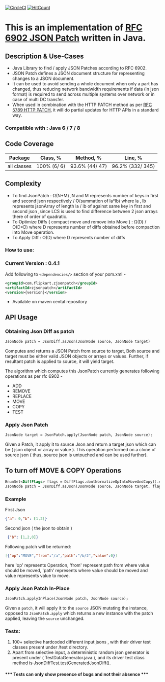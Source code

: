 [![CircleCI](https://circleci.com/gh/flipkart-incubator/zjsonpatch/tree/master.svg?style=svg)](https://circleci.com/gh/flipkart-incubator/zjsonpatch/tree/master) [![HitCount](http://hits.dwyl.io/vishwakarma/flipkart-incubator/zjsonpatch.svg)](http://hits.dwyl.io/vishwakarma/flipkart-incubator/zjsonpatch)


# This is an implementation of  [RFC 6902 JSON Patch](http://tools.ietf.org/html/rfc6902) written in Java.

## Description & Use-Cases
- Java Library to find / apply JSON Patches according to RFC 6902.
- JSON Patch defines a JSON document structure for representing changes to a JSON document.
- It can be used to avoid sending a whole document when only a part has changed, thus reducing network bandwidth requirements if data (in json format) is required to send across multiple systems over network or in case of multi DC transfer.
- When used in combination with the HTTP PATCH method as per [RFC 5789 HTTP PATCH](http://tools.ietf.org/html/rfc5789), it will do partial updates for HTTP APIs in a standard  way.


### Compatible with : Java 6 / 7 / 8

## Code Coverage
Package      |	Class, % 	 |  Method, % 	   |  Line, %           |
-------------|---------------|-----------------|--------------------|
all classes  |	100% (6/ 6)  |	93.6% (44/ 47) |  96.2% (332/ 345)  |

## Complexity
- To find JsonPatch : Ω(N+M) ,N and M represents number of keys in first and second json respectively / O(summation of la*lb) where la , lb represents jsonArray of length la / lb of against same key in first and second json ,since LCS is used to find difference between 2 json arrays there of order of quadratic.
- To Optimize Diffs ( compact move and remove into Move ) : Ω(D) / O(D*D) where D represents number of diffs obtained before compaction into Move operation.
- To Apply Diff : O(D) where D represents number of diffs

### How to use:

### Current Version : 0.4.1

Add following to `<dependencies/>` section of your pom.xml -

```xml
<groupId>com.flipkart.zjsonpatch</groupId>
<artifactId>zjsonpatch</artifactId>
<version>{version}</version>
```
- Available on maven cental repository

## API Usage

### Obtaining Json Diff as patch
```xml
JsonNode patch = JsonDiff.asJson(JsonNode source, JsonNode target)
```
Computes and returns a JSON Patch from source  to target,
Both source and target must be either valid JSON objects or  arrays or values. 
Further, if resultant patch is applied to source, it will yield target.

The algorithm which computes this JsonPatch currently generates following operations as per rfc 6902 - 
 - ADD
 - REMOVE
 - REPLACE
 - MOVE
 - COPY
 - TEST

### Apply Json Patch
```xml
JsonNode target = JsonPatch.apply(JsonNode patch, JsonNode source);
```
Given a Patch, it apply it to source Json and return a target json which can be ( json object or array or value ). This operation  performed on a clone of source json ( thus, source json is untouched and can be used further). 

## To turn off MOVE & COPY Operations
```xml
EnumSet<DiffFlags> flags = DiffFlags.dontNormalizeOpIntoMoveAndCopy().clone()
JsonNode patch = JsonDiff.asJson(JsonNode source, JsonNode target, flags)
```

### Example
First Json
```json
{"a": 0,"b": [1,2]}
```

Second json ( the json to obtain )
```json
 {"b": [1,2,0]}
```
Following patch will be returned:
```json
[{"op":"MOVE","from":"/a","path":"/b/2","value":0}]
```
here 'op' represents Operation, 'from' represent path from where value should be moved, 'path' represents where value should be moved and value represents value to move.

### Apply Json Patch In-Place
```xml
JsonPatch.applyInPlace(JsonNode patch, JsonNode source);
```
Given a `patch`, it will apply it to the `source` JSON mutating the instance, opposed to `JsonPatch.apply` which returns 
a new instance with the patch applied, leaving the `source` unchanged.

### Tests:
1. 100+ selective hardcoded different input jsons , with their driver test classes present under /test directory.
2. Apart from selective input, a deterministic random json generator is present under ( TestDataGenerator.java ),  and its driver test class method is JsonDiffTest.testGeneratedJsonDiff().


#### *** Tests can only show presence of bugs and not their absence ***
